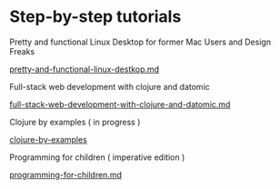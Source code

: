 # Step-by-step tutorials

Pretty and functional Linux Desktop for former Mac Users and Design Freaks

[pretty-and-functional-linux-destkop.md](pretty-and-functional-linux-destkop.md)

Full-stack web development with clojure and datomic

[full-stack-web-development-with-clojure-and-datomic.md](full-stack-web-development-with-clojure-and-datomic.md)

Clojure by examples ( in progress )

[clojure-by-examples](clojure-by-examples.md)

Programming for children ( imperative edition )

[programming-for-children.md](programming-for-children.md)
